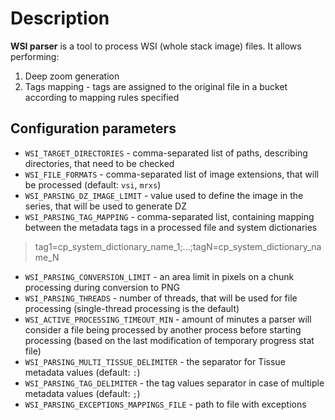 # Description
**WSI parser** is a tool to process WSI (whole stack image) files. It allows performing:
1. Deep zoom generation
2. Tags mapping - tags are assigned to the original file in a bucket according to mapping rules specified 

## Configuration parameters

- `WSI_TARGET_DIRECTORIES` - comma-separated list of paths, describing directories, that need to be checked
- `WSI_FILE_FORMATS` - comma-separated list of image extensions, that will be processed (default: `vsi`, `mrxs`)
- `WSI_PARSING_DZ_IMAGE_LIMIT` - value used to define the image in the series, that will be used to generate DZ
- `WSI_PARSING_TAG_MAPPING` - comma-separated list, containing mapping between the metadata tags in a processed file and system dictionaries
> tag1=cp_system_dictionary_name_1;...;tagN=cp_system_dictionary_name_N
- `WSI_PARSING_CONVERSION_LIMIT` - an area limit in pixels on a chunk processing during conversion to PNG
- `WSI_PARSING_THREADS` - number of threads, that will be used for file processing (single-thread processing is the default)
- `WSI_ACTIVE_PROCESSING_TIMEOUT_MIN` - amount of minutes a parser will consider a file being processed by another process before starting processing (based on the last modification of temporary progress stat file)
- `WSI_PARSING_MULTI_TISSUE_DELIMITER` - the separator for Tissue metadata values (default: `:`)
- `WSI_PARSING_TAG_DELIMITER` - the tag values separator in case of multiple metadata values (default: `;`)
- `WSI_PARSING_EXCEPTIONS_MAPPINGS_FILE` - path to file with exceptions
